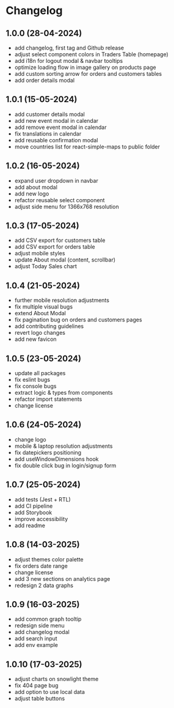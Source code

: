 # Changelog

## 1.0.0 (28-04-2024)

- add changelog, first tag and Github release
- adjust select component colors in Traders Table (homepage)
- add i18n for logout modal & navbar tooltips
- optimize loading flow in image gallery on products page
- add custom sorting arrow for orders and customers tables
- add order details modal

## 1.0.1 (15-05-2024)

- add customer details modal
- add new event modal in calendar
- add remove event modal in calendar
- fix translations in calendar
- add reusable confirmation modal
- move countries list for react-simple-maps to public folder

## 1.0.2 (16-05-2024)

- expand user dropdown in navbar
- add about modal
- add new logo
- refactor reusable select component
- adjust side menu for 1366x768 resolution

## 1.0.3 (17-05-2024)

- add CSV export for customers table
- add CSV export for orders table
- adjust mobile styles
- update About modal (content, scrollbar)
- adjust Today Sales chart

## 1.0.4 (21-05-2024)

- further mobile resolution adjustments
- fix multiple visual bugs
- extend About Modal
- fix pagination bug on orders and customers pages
- add contributing guidelines
- revert logo changes
- add new favicon

## 1.0.5 (23-05-2024)

- update all packages
- fix eslint bugs
- fix console bugs
- extract logic & types from components
- refactor import statements
- change license

## 1.0.6 (24-05-2024)

- change logo
- mobile & laptop resolution adjustments
- fix datepickers positioning
- add useWindowDimensions hook
- fix double click bug in login/signup form

## 1.0.7 (25-05-2024)

- add tests (Jest + RTL)
- add CI pipeline
- add Storybook
- improve accessibility
- add readme

## 1.0.8 (14-03-2025)

- adjust themes color palette
- fix orders date range
- change license
- add 3 new sections on analytics page
- redesign 2 data graphs

## 1.0.9 (16-03-2025)

- add common graph tooltip
- redesign side menu
- add changelog modal
- add search input
- add env example

## 1.0.10 (17-03-2025)

- adjust charts on snowlight theme
- fix 404 page bug
- add option to use local data
- adjust table buttons